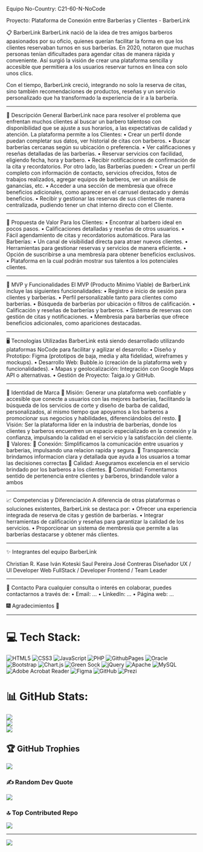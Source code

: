 Equipo No-Country: C21-60-N-NoCode

Proyecto: Plataforma de Conexión entre Barberías y Clientes - BarberLink


📋 BarberLink
BarberLink nació de la idea de tres amigos barberos apasionados por su oficio, quienes querían facilitar la forma en que los clientes reservaban turnos en sus barberías. En 2020, notaron que muchas personas tenían dificultades para agendar citas de manera rápida y conveniente. Así surgió la visión de crear una plataforma sencilla y accesible que permitiera a los usuarios reservar turnos en línea con solo unos clics.

Con el tiempo, BarberLink creció, integrando no solo la reserva de citas, sino también recomendaciones de productos, reseñas y un servicio personalizado que ha transformado la experiencia de ir a la barbería.
________________________________________
📝 Descripción General
BarberLink nace para resolver el problema que enfrentan muchos clientes al buscar un barbero talentoso con disponibilidad que se ajuste a sus horarios, a las expectativas de calidad y atención. 
La plataforma permite a los Clientes:
•	Crear un perfil donde puedan completar sus datos, ver historial de citas con barberos.
•	Buscar barberías cercanas según su ubicación o preferencia.
•	Ver calificaciones y reseñas detalladas de las barberías.
•	Reservar servicios con facilidad, eligiendo fecha, hora y barbero.
•	Recibir notificaciones de confirmación de la cita y recordatorios.
Por otro lado, las Barberías pueden:
•	Crear un perfil completo con información de contacto, servicios ofrecidos, fotos de trabajos realizados, agregar equipos de barberos, ver un análisis de ganancias, etc.
•	Acceder a una sección de membresía que ofrece beneficios adicionales, como aparecer en el carrusel destacado y demás beneficios.
•	Recibir y gestionar las reservas de sus clientes de manera centralizada, pudiendo tener un chat interno directo con el Cliente.
________________________________________
🎯 Propuesta de Valor
Para los Clientes:
•	Encontrar al barbero ideal en pocos pasos.
•	Calificaciones detalladas y reseñas de otros usuarios.
•	Fácil agendamiento de citas y recordatorios automáticos.
Para las Barberías:
•	Un canal de visibilidad directa para atraer nuevos clientes.
•	Herramientas para gestionar reservas y servicios de manera eficiente.
•	Opción de suscribirse a una membresía para obtener beneficios exclusivos.
•	Plataforma en la cual podrán mostrar sus talentos a los potenciales clientes.
________________________________________
🚀 MVP y Funcionalidades
El MVP (Producto Mínimo Viable) de BarberLink incluye las siguientes funcionalidades:
•	Registro e inicio de sesión para clientes y barberías.
•	Perfil personalizable tanto para clientes como barberías.
•	Búsqueda de barberías por ubicación o filtros de calificación.
•	Calificación y reseñas de barberías y barberos.
•	Sistema de reservas con gestión de citas y notificaciones.
•	Membresía para barberías que ofrece beneficios adicionales, como apariciones destacadas.
________________________________________
🖥️ Tecnologías Utilizadas
BarberLink está siendo desarrollado utilizando plataformas NoCode para facilitar y agilizar el desarrollo:
•	Diseño y Prototipo: Figma (prototipos de baja, media y alta fidelidad, wireframes y mockups).
•	Desarrollo Web: Bubble.io (creación de la plataforma web y funcionalidades).
•	Mapas y geolocalización: Integración con Google Maps API o alternativas.
•	Gestión de Proyecto: Taiga.io y GitHub.
________________________________________
🎨 Identidad de Marca
	Misión: Generar una plataforma web confiable y accesible que conecte a usuarios con las mejores barberías, facilitando la búsqueda de los servicios de corte y diseño de barba de calidad, personalizados, al mismo tiempo que apoyamos a los barberos a promocionar sus negocios y habilidades, diferenciándolos del resto.
	Visión: Ser la plataforma líder en la industria de barberías, donde los clientes y barberos encuentren un espacio especializado en la conexión y la confianza, impulsando la calidad en el servicio y la satisfacción del cliente.
	Valores: 
	Conexión: Simplificamos la comunicación entre usuarios y barberias, impulsando una relacion rapida y segura.
	Transparencia: brindamos informacion clara y detallada que ayuda a los usuarios a tomar las decisiones correctas
	Calidad: Aseguramos excelencia en el servicio brindado por los barberos a los clientes.
	Comunidad: Fomentamos sentido de pertenencia entre clientes y barberos, brindandole valor a ambos
________________________________________
📈 Competencias y Diferenciación
A diferencia de otras plataformas o soluciones existentes, BarberLink se destaca por:
•	Ofrecer una experiencia integrada de reserva de citas y gestión de barberías.
•	Integrar herramientas de calificación y reseñas para garantizar la calidad de los servicios.
•	Proporcionar un sistema de membresía que permite a las barberías destacarse y obtener más clientes.
________________________________________
✨ Integrantes del equipo BarberLink
 	 	 	 
Christian R. Kase	Iván Koteski	Saul Pereira	José Contreras
Diseñador UX / UI	Developer Web FullStack /	Developer Frontend	/ Team Leader
________________________________________
📢 Contacto
Para cualquier consulta o interés en colaborar, puedes contactarnos a través de:
•	Email: ...
•	LinkedIn: ...
•	Página web: ...



🎆 Agradecimientos 🎇





---------------------------




# 💻 Tech Stack:
![HTML5](https://img.shields.io/badge/html5-%23E34F26.svg?style=for-the-badge&logo=html5&logoColor=white) ![CSS3](https://img.shields.io/badge/css3-%231572B6.svg?style=for-the-badge&logo=css3&logoColor=white) ![JavaScript](https://img.shields.io/badge/javascript-%23323330.svg?style=for-the-badge&logo=javascript&logoColor=%23F7DF1E) ![PHP](https://img.shields.io/badge/php-%23777BB4.svg?style=for-the-badge&logo=php&logoColor=white) ![GithubPages](https://img.shields.io/badge/github%20pages-121013?style=for-the-badge&logo=github&logoColor=white) ![Oracle](https://img.shields.io/badge/Oracle-F80000?style=for-the-badge&logo=oracle&logoColor=white) ![Bootstrap](https://img.shields.io/badge/bootstrap-%238511FA.svg?style=for-the-badge&logo=bootstrap&logoColor=white) ![Chart.js](https://img.shields.io/badge/chart.js-F5788D.svg?style=for-the-badge&logo=chart.js&logoColor=white) ![Green Sock](https://img.shields.io/badge/green%20sock-88CE02?style=for-the-badge&logo=greensock&logoColor=white) ![jQuery](https://img.shields.io/badge/jquery-%230769AD.svg?style=for-the-badge&logo=jquery&logoColor=white) ![Apache](https://img.shields.io/badge/apache-%23D42029.svg?style=for-the-badge&logo=apache&logoColor=white) ![MySQL](https://img.shields.io/badge/mysql-4479A1.svg?style=for-the-badge&logo=mysql&logoColor=white) ![Adobe Acrobat Reader](https://img.shields.io/badge/Adobe%20Acrobat%20Reader-EC1C24.svg?style=for-the-badge&logo=Adobe%20Acrobat%20Reader&logoColor=white) ![Figma](https://img.shields.io/badge/figma-%23F24E1E.svg?style=for-the-badge&logo=figma&logoColor=white) ![GitHub](https://img.shields.io/badge/github-%23121011.svg?style=for-the-badge&logo=github&logoColor=white) ![Prezi](https://img.shields.io/badge/Prezi-%23000000.svg?style=for-the-badge&logo=Prezi&logoColor=white)
# 📊 GitHub Stats:
![](https://github-readme-stats.vercel.app/api?username=GitKoteSoft&theme=dark&hide_border=false&include_all_commits=false&count_private=false)<br/>
![](https://github-readme-streak-stats.herokuapp.com/?user=GitKoteSoft&theme=dark&hide_border=false)<br/>
![](https://github-readme-stats.vercel.app/api/top-langs/?username=GitKoteSoft&theme=dark&hide_border=false&include_all_commits=false&count_private=false&layout=compact)

## 🏆 GitHub Trophies
![](https://github-profile-trophy.vercel.app/?username=GitKoteSoft&theme=onedark&no-frame=false&no-bg=false&margin-w=4)

### ✍️ Random Dev Quote
![](https://quotes-github-readme.vercel.app/api?type=horizontal&theme=tokyonight)

### 🔝 Top Contributed Repo
![](https://github-contributor-stats.vercel.app/api?username=GitKoteSoft&limit=5&theme=dark&combine_all_yearly_contributions=true)

---
[![](https://visitcount.itsvg.in/api?id=GitKoteSoft&icon=9&color=8)](https://visitcount.itsvg.in)

<!-- Proudly created with GPRM ( https://gprm.itsvg.in ) -->
